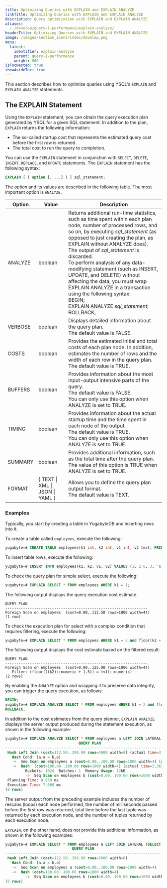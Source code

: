 ```yaml
---
title: Optimizing Queries with EXPLAIN and EXPLAIN ANALYZE
linkTitle: Optimizing Queries with EXPLAIN and EXPLAIN ANALYZE
description: Query optimization with EXPLAIN and EXPLAIN ANALYZE
aliases:
  - /develop/query-1-performance/explain-analyze/
headerTitle: Optimizing Queries with EXPLAIN and EXPLAIN ANALYZE
image: /images/section_icons/index/develop.png
menu:
  latest:
    identifier: explain-analyze
    parent: query-1-performance
    weight: 566
isTocNested: true
showAsideToc: true
---
```


This section describes how to optimize queries using YSQL's `EXPLAIN` and `EXPLAIN ANALYZE` statements.

## The EXPLAIN Statement

Using the `EXPLAIN` statement, you can obtain the query execution plan generated by YSQL for a given SQL statement. In addition to the plan, `EXPLAIN` returns the following information: 

- The so-called startup cost that represents the estimated query cost before the first row is returned.
- The total cost to run the query to completion.

You can use the `EXPLAIN` statement in conjunction with `SELECT`, `DELETE`, `INSERT`, `REPLACE`, and `UPDATE` statements. The `EXPLAIN` statement has the following syntax:

```sql
EXPLAIN [ ( option [, ...] ) ] sql_statement;
```

The *option* and its values are described in the following table. The most important option is `ANALYZE`.

| Option  | Value                           | Description                                                  |
| ------- | ------------------------------- | ------------------------------------------------------------ |
| ANALYZE | boolean                         | Returns additional run-time statistics, such as time spent within each plan node, number of processed rows, and so on, by executing *sql_statement* (as opposed to just creating the plan, as EXPLAIN without ANALYZE does).</br> The output of *sql_statement* is discarded.</br>To perform analysis of any data-modifying statement (such as INSERT, UPDATE, and DELETE) without affecting the data, you must wrap EXPLAIN ANALYZE in a transaction using the following syntax:<br/>BEGIN;<br/>EXPLAIN ANALYZE *sql_statement*;<br/>ROLLBACK; |
| VERBOSE | boolean                         | Displays detailed information about the query plan. <br/>The default value is FALSE. |
| COSTS   | boolean                         | Provides the estimated initial and total costs of each plan node. In addition, estimates the number of rows and the width of each row in the query plan.<br/>The default value is TRUE. |
| BUFFERS | boolean                         | Provides information about the most input-output intensive parts of the query. <br/>The default value is FALSE. <br/>You can only use this option when ANALYZE is set to TRUE. |
| TIMING  | boolean                         | Provides information about the actual startup time and the time spent in each node of the output. <br/>The default value is TRUE. <br/>You can only use this option when ANALYZE is set to TRUE. |
| SUMMARY | boolean                         | Provides additional information, such as the total time after the query plan. The value of this option is TRUE when ANALYZE is set to TRUE. |
| FORMAT  | { TEXT \| XML \| JSON \| YAML } | Allows you to define the query plan output format. <br/>The default value is TEXT. |

### Examples

Typically, you start by creating a table in YugabyteDB and inserting rows into it. 

To create a table called `employees`, execute the following:

```sql
yugabyte=# CREATE TABLE employees(k1 int, k2 int, v1 int, v2 text, PRIMARY KEY (k1, k2));
```

To insert table rows, execute the following:

```sql
yugabyte=# INSERT INTO employees(k1, k2, v1, v2) VALUES (1, 2.0, 3, 'a'), (2, 3.0, 4, 'b'), (3, 4.0, 5, 'c');
```

To check the query plan for simple select, execute the following:

```sql
yugabyte=# EXPLAIN SELECT * FROM employees WHERE k1 = 1;
```

The following output displays the query execution cost estimate:

```
QUERY PLAN
----------------------------------------------------------------
Foreign Scan on employees  (cost=0.00..112.50 rows=1000 width=44)
(1 row)
```

To check the execution plan for select with a complex condition that requires filtering, execute the following:

```sql
yugabyte=# EXPLAIN SELECT * FROM employees WHERE k1 = 2 and floor(k2 + 1.5) = v1;
```

The following output displays the cost estimate based on the filtered result:

```
QUERY PLAN
----------------------------------------------------------------
Foreign Scan on employees  (cost=0.00..125.00 rows=1000 width=44)
   Filter: (floor(((k2)::numeric + 1.5)) = (v1)::numeric)
(2 rows)
```

By enabling the `ANALYZE` option and wrapping it to preserve data integrity, you can trigger the query execution, as follows:

```sql
BEGIN;
yugabyte=# EXPLAIN ANALYZE SELECT * FROM employees WHERE k1 = 2 and floor(k2 + 1.5) = v1;
ROLLBACK;
```

In addition to the cost estimates from the query planner, `EXPLAIN ANALYZE` displays the server output produced during the statement execution, as shown in the following example:

```sql
yugabyte=# EXPLAIN ANALYZE SELECT * FROM employees a LEFT JOIN LATERAL (SELECT * FROM employees b WHERE a.a = b.a) c ON TRUE;
                                 QUERY PLAN
-------------------------------------------------------------------------
 Hash Left Join (cost=112.50..390.00 rows=5000 width=8) (actual time=3.939..6.195 rows=100 loops=1)
   Hash Cond: (a.a = b.a)
   ->  Seq Scan on employees a (cost=0.00..100.00 rows=1000 width=4) (actual time=0.568..2.798 rows=100 loops=1)
   ->  Hash  (cost=100.00..100.00 rows=1000 width=4) (actual time=3.363..3.363 rows=100 loops=1)
         Buckets: 1024  Batches: 1  Memory Usage: 12kB
         ->  Seq Scan on employees b (cost=0.00..100.00 rows=1000 width=4) (actual time=0.458..3.339 rows=100 loops=1)
 Planning Time: 0.939 ms
 Execution Time: 7.089 ms
(8 rows)
```

The server output from the preceding example includes the number of rescans (loops) each node performed, the number of milliseconds passed before the first row was returned, total time before the last tuple was returned by each execution node, and the number of tuples returned by each execution node.

`EXPLAIN`, on the other hand,  does not provide this additional information, as shown in the following examples:

```sql
yugabyte=# EXPLAIN SELECT * FROM employees a LEFT JOIN LATERAL (SELECT * FROM employees b WHERE a.a = b.a) c ON TRUE;
                              QUERY PLAN
----------------------------------------------------------------------
 Hash Left Join (cost=112.50..390.00 rows=5000 width=8)
   Hash Cond: (a.a = b.a)
   ->  Seq Scan on employees a (cost=0.00..100.00 rows=1000 width=4)
   ->  Hash (cost=100.00..100.00 rows=1000 width=4)
         ->  Seq Scan on employees b (cost=0.00..100.00 rows=1000 width=4)
(5 rows)
```